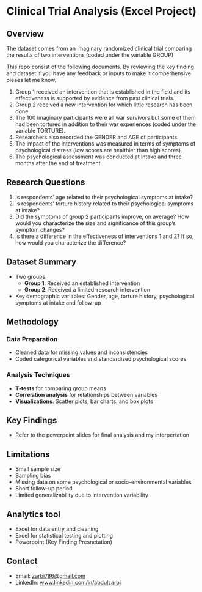 # Clinical Trial Analysis (Excel Project)

## Overview
The dataset comes from an imaginary randomized clinical trial comparing the results of two interventions (coded under the variable GROUP)

This repo consist of the following documents. By reviewing the key finding and dataset if you have any feedback or inputs to make it comperhensive pleaes let me know. 

1.	Group 1 received an intervention that is established in the field and its effectiveness is supported by evidence from past clinical trials. 
2. 	Group 2 received a new intervention for which little research has been done. 
3.	The 100 imaginary participants were all war survivors but some of them had been tortured in addition to their war experiences (coded under the variable TORTURE). 
4.	Researchers also recorded the GENDER and AGE of participants. 
5.	The impact of the interventions was measured in terms of symptoms of psychological distress (low scores are healthier than high scores). 
6.	The psychological assessment was conducted at intake and three months after the end of treatment.
    
## Research Questions
1.	Is respondents’ age related to their psychological symptoms at intake?
2.	Is respondents’ torture history related to their psychological symptoms at intake?
3.	Did the symptoms of group 2 participants improve, on average? How would you characterize the size and significance of this group’s symptom changes?
4.	Is there a difference in the effectiveness of interventions 1 and 2? If so, how would you characterize the difference? 

## Dataset Summary
- Two groups:  
  - **Group 1**: Received an established intervention  
  - **Group 2**: Received a limited-research intervention  
- Key demographic variables: Gender, age, torture history, psychological symptoms at intake and follow-up

## Methodology

### Data Preparation
- Cleaned data for missing values and inconsistencies
- Coded categorical variables and standardized psychological scores

### Analysis Techniques
- **T-tests** for comparing group means  
- **Correlation analysis** for relationships between variables  
- **Visualizations**: Scatter plots, bar charts, and box plots  
## Key Findings 
- Refer to the powerpoint slides for final analysis and my interpertation

## Limitations
- Small sample size
- Sampling bias
- Missing data on some psychological or socio-environmental variables
- Short follow-up period
- Limited generalizability due to intervention variability

## Analytics tool
- Excel for data entry and cleaning
- Excel for statistical testing and plotting
- Powerpoint (Key Finding Presnetation)

## Contact
- Email: zarbi786@gmail.com 
- LinkedIn: www.linkedin.com/in/abdulzarbi
